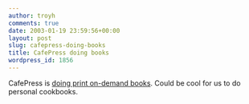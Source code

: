 ```yaml
---
author: troyh
comments: true
date: 2003-01-19 23:59:56+00:00
layout: post
slug: cafepress-doing-books
title: CafePress doing books
wordpress_id: 1856
---
```


CafePress is [doing print on-demand books](http://boingboing.net/2003_01_01_archive.html#90205572). Could be cool for us to do personal cookbooks.
